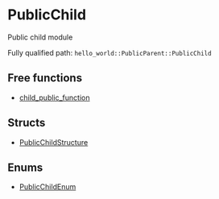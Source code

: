 # PublicChild

Public child module


Fully qualified path: `hello_world::PublicParent::PublicChild`

## Free functions

- [child_public_function](./hello_world-PublicParent-PublicChild-child_public_function.md)

## Structs

- [PublicChildStructure](./hello_world-PublicParent-PublicChild-PublicChildStructure.md)

## Enums

- [PublicChildEnum](./hello_world-PublicParent-PublicChild-PublicChildEnum.md)

